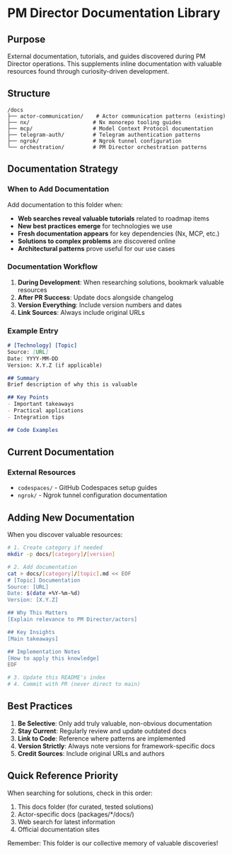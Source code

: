 # PM Director Documentation Library

## Purpose

External documentation, tutorials, and guides discovered during PM Director operations. This supplements inline documentation with valuable resources found through curiosity-driven development.

## Structure

```
/docs
├── actor-communication/    # Actor communication patterns (existing)
├── nx/                    # Nx monorepo tooling guides
├── mcp/                   # Model Context Protocol documentation
├── telegram-auth/         # Telegram authentication patterns
├── ngrok/                 # Ngrok tunnel configuration
└── orchestration/         # PM Director orchestration patterns
```

## Documentation Strategy

### When to Add Documentation

Add documentation to this folder when:
- **Web searches reveal valuable tutorials** related to roadmap items
- **New best practices emerge** for technologies we use
- **Fresh documentation appears** for key dependencies (Nx, MCP, etc.)
- **Solutions to complex problems** are discovered online
- **Architectural patterns** prove useful for our use cases

### Documentation Workflow

1. **During Development**: When researching solutions, bookmark valuable resources
2. **After PR Success**: Update docs alongside changelog
3. **Version Everything**: Include version numbers and dates
4. **Link Sources**: Always include original URLs

### Example Entry

```markdown
# [Technology] [Topic]
Source: [URL]
Date: YYYY-MM-DD
Version: X.Y.Z (if applicable)

## Summary
Brief description of why this is valuable

## Key Points
- Important takeaways
- Practical applications
- Integration tips

## Code Examples
```

## Current Documentation

### External Resources
- `codespaces/` - GitHub Codespaces setup guides
- `ngrok/` - Ngrok tunnel configuration documentation

## Adding New Documentation

When you discover valuable resources:

```bash
# 1. Create category if needed
mkdir -p docs/[category]/[version]

# 2. Add documentation
cat > docs/[category]/[topic].md << EOF
# [Topic] Documentation
Source: [URL]
Date: $(date +%Y-%m-%d)
Version: [X.Y.Z]

## Why This Matters
[Explain relevance to PM Director/actors]

## Key Insights
[Main takeaways]

## Implementation Notes
[How to apply this knowledge]
EOF

# 3. Update this README's index
# 4. Commit with PR (never direct to main)
```

## Best Practices

1. **Be Selective**: Only add truly valuable, non-obvious documentation
2. **Stay Current**: Regularly review and update outdated docs
3. **Link to Code**: Reference where patterns are implemented
4. **Version Strictly**: Always note versions for framework-specific docs
5. **Credit Sources**: Include original URLs and authors

## Quick Reference Priority

When searching for solutions, check in this order:
1. This docs folder (for curated, tested solutions)
2. Actor-specific docs (packages/*/docs/)
3. Web search for latest information
4. Official documentation sites

Remember: This folder is our collective memory of valuable discoveries!